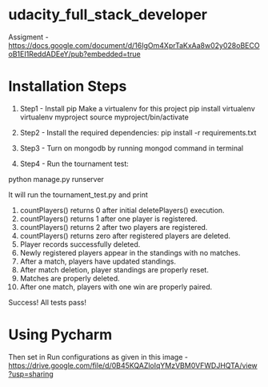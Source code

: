 # udacity_full_stack_developer

Assigment - https://docs.google.com/document/d/16IgOm4XprTaKxAa8w02y028oBECOoB1EI1ReddADEeY/pub?embedded=true

# Installation Steps

1. Step1 -
Install pip
Make a virtualenv for this project
pip install virtualenv
virtualenv myproject
source myproject/bin/activate

2. Step2 -
Install the required dependencies: pip install -r requirements.txt

3. Step3 -
Turn on mongodb by running mongod command in terminal

4. Step4 -
Run the tournament test:

python manage.py runserver

It will run the tournament_test.py and print

1. countPlayers() returns 0 after initial deletePlayers() execution.
2. countPlayers() returns 1 after one player is registered.
3. countPlayers() returns 2 after two players are registered.
4. countPlayers() returns zero after registered players are deleted.
5. Player records successfully deleted.
6. Newly registered players appear in the standings with no matches.
7. After a match, players have updated standings.
8. After match deletion, player standings are properly reset.
9. Matches are properly deleted.
10. After one match, players with one win are properly paired.

Success!  All tests pass!

# Using Pycharm

Then set in Run configurations as given in this image -
https://drive.google.com/file/d/0B45KQAZloIqYMzVBM0VFWDJHQTA/view?usp=sharing
